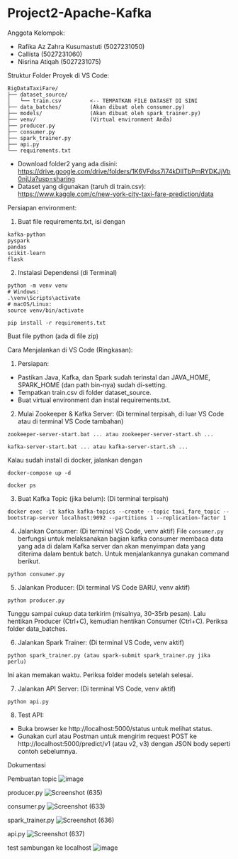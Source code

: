 # Project2-Apache-Kafka
Anggota Kelompok:
- Rafika Az Zahra Kusumastuti  (5027231050)
- Callista (5027231060)
- Nisrina Atiqah (5027231075)

Struktur Folder Proyek di VS Code:
```
BigDataTaxiFare/
├── dataset_source/
│   └── train.csv         <-- TEMPATKAN FILE DATASET DI SINI
├── data_batches/         (Akan dibuat oleh consumer.py)
├── models/               (Akan dibuat oleh spark_trainer.py)
├── venv/                 (Virtual environment Anda)
├── producer.py
├── consumer.py
├── spark_trainer.py
├── api.py
└── requirements.txt      
```
- Download folder2 yang ada disini: https://drive.google.com/drive/folders/1K6VFdss7i74kDlITbPmRYDKJjVb0njUa?usp=sharing
- Dataset yang digunakan (taruh di train.csv): https://www.kaggle.com/c/new-york-city-taxi-fare-prediction/data

Persiapan environment:
1. Buat file requirements.txt, isi dengan
```
kafka-python
pyspark
pandas
scikit-learn
flask
```
2. Instalasi Dependensi (di Terminal)
```
python -m venv venv
# Windows:
.\venv\Scripts\activate
# macOS/Linux:
source venv/bin/activate
```
```
pip install -r requirements.txt
```
Buat file python (ada di file zip)

Cara Menjalankan di VS Code (Ringkasan):

1. Persiapan:
- Pastikan Java, Kafka, dan Spark sudah terinstal dan JAVA_HOME, SPARK_HOME (dan path bin-nya) sudah di-setting.
- Tempatkan train.csv di folder dataset_source.
- Buat virtual environment dan instal requirements.txt.
2. Mulai Zookeeper & Kafka Server: (Di terminal terpisah, di luar VS Code atau di terminal VS Code tambahan)
```
zookeeper-server-start.bat ... atau zookeeper-server-start.sh ...
```
```
kafka-server-start.bat ... atau kafka-server-start.sh ...
```
Kalau sudah install di docker, jalankan dengan
```
docker-compose up -d
```
```
docker ps
```
3. Buat Kafka Topic (jika belum): (Di terminal terpisah)
```
docker exec -it kafka kafka-topics --create --topic taxi_fare_topic --bootstrap-server localhost:9092 --partitions 1 --replication-factor 1
```
4. Jalankan Consumer: (Di terminal VS Code, venv aktif)
File `consumer.py` berfungsi untuk melaksanakan bagian kafka consumer membaca data yang ada di dalam Kafka server dan akan menyimpan data yang diterima dalam bentuk batch. Untuk menjalankannya gunakan command berikut.
```
python consumer.py
```
5. Jalankan Producer: (Di terminal VS Code BARU, venv aktif)
```
python producer.py
```
Tunggu sampai cukup data terkirim (misalnya, 30-35rb pesan). Lalu hentikan Producer (Ctrl+C), kemudian hentikan Consumer (Ctrl+C). Periksa folder data_batches.

6. Jalankan Spark Trainer: (Di terminal VS Code, venv aktif)
```
python spark_trainer.py (atau spark-submit spark_trainer.py jika perlu)
```
Ini akan memakan waktu. Periksa folder models setelah selesai.

7. Jalankan API Server: (Di terminal VS Code, venv aktif)
```
python api.py
```
8. Test API:
- Buka browser ke http://localhost:5000/status untuk melihat status.
- Gunakan curl atau Postman untuk mengirim request POST ke http://localhost:5000/predict/v1 (atau v2, v3) dengan JSON body seperti contoh sebelumnya.

Dokumentasi

Pembuatan topic
![image](https://github.com/user-attachments/assets/643e59e0-7b38-442e-8ad2-ad707b6cdb5b)

producer.py
![Screenshot (635)](https://github.com/user-attachments/assets/72dc70bc-8824-4431-a98f-5fb339215917)


consumer.py
![Screenshot (633)](https://github.com/user-attachments/assets/a122276c-34a5-43d0-bcdf-19715c005540)

spark_trainer.py
![Screenshot (636)](https://github.com/user-attachments/assets/24f2a14c-5793-4752-88b9-4cd03ddc1f24)

api.py
![Screenshot (637)](https://github.com/user-attachments/assets/20dbb963-3bf7-4d31-9045-fa5c9222759b)

test sambungan ke localhost
![image](https://github.com/user-attachments/assets/43a75ab8-2025-4a32-b932-50a15d8019c2)



